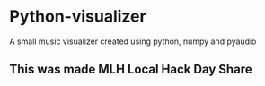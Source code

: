 # Python-visualizer
A small music visualizer created using python, numpy and pyaudio

## This was made MLH  Local Hack Day Share 
